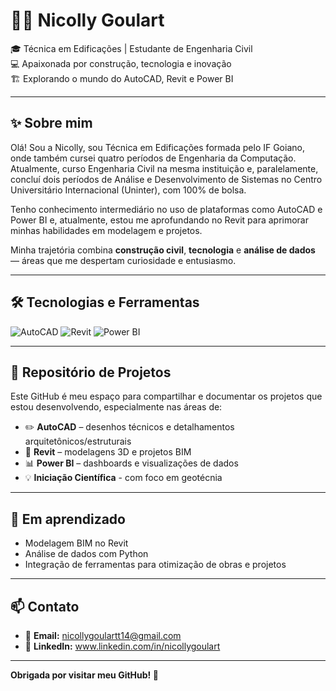 # 👷‍♀️ Nicolly Goulart

🎓 Técnica em Edificações | Estudante de Engenharia Civil  
💻 Apaixonada por construção, tecnologia e inovação  
🏗️ Explorando o mundo do AutoCAD, Revit e Power BI  

---

## ✨ Sobre mim

Olá! Sou a Nicolly, sou Técnica em Edificações formada pelo IF Goiano, onde também cursei quatro períodos de Engenharia da Computação. Atualmente, curso Engenharia Civil na mesma instituição e, paralelamente, concluí dois períodos de Análise e Desenvolvimento de Sistemas no Centro Universitário Internacional (Uninter), com 100% de bolsa.

Tenho conhecimento intermediário no uso de plataformas como AutoCAD e Power BI e, atualmente, estou me aprofundando no Revit para aprimorar minhas habilidades em modelagem e projetos.

Minha trajetória combina **construção civil**, **tecnologia** e **análise de dados** — áreas que me despertam curiosidade e entusiasmo.


---

## 🛠️ Tecnologias e Ferramentas

![AutoCAD](https://img.shields.io/badge/-AutoCAD-E7352C?style=flat&logo=autodesk&logoColor=white)   ![Revit](https://img.shields.io/badge/-Revit-007ACC?style=flat&logo=autodesk&logoColor=white)  ![Power BI](https://img.shields.io/badge/-Power%20BI-F2C811?style=flat&logo=powerbi&logoColor=black)  

---

## 📂 Repositório de Projetos

Este GitHub é meu espaço para compartilhar e documentar os projetos que estou desenvolvendo, especialmente nas áreas de:

- ✏️ **AutoCAD** – desenhos técnicos e detalhamentos arquitetônicos/estruturais  
- 🧱 **Revit** – modelagens 3D e projetos BIM  
- 📊 **Power BI** – dashboards e visualizações de dados  
- 💡 **Iniciação Científica** - com foco em geotécnia

---

## 🌱 Em aprendizado

- Modelagem BIM no Revit  
- Análise de dados com Python  
- Integração de ferramentas para otimização de obras e projetos

---

## 📫 Contato

- 📧 **Email:** nicollygoulartt14@gmail.com  
- 💼 **LinkedIn:** www.linkedin.com/in/nicollygoulart


---

**Obrigada por visitar meu GitHub! 💜**
